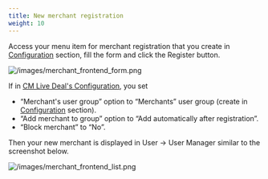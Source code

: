 ```yaml
---
title: New merchant registration
weight: 10
---
```

Access your menu item for merchant registration that you create in [Configuration](/configuration/menu-item-for-merchant-registration-page/) section, fill the form and click the Register button.

![/images/merchant_frontend_form.png](/images/merchant_frontend_form.png)

If in [CM Live Deal's Configuration](/configuration/merchant/), you set

*   “Merchant's user group” option to “Merchants” user group (create in [Configuration](/configuration/users-component/) section).
*   “Add merchant to group” option to “Add automatically after registration”.
*   “Block merchant” to “No”.

Then your new merchant is displayed in User -> User Manager similar to the screenshot below.

![/images/merchant_frontend_list.png](/images/merchant_frontend_list.png)